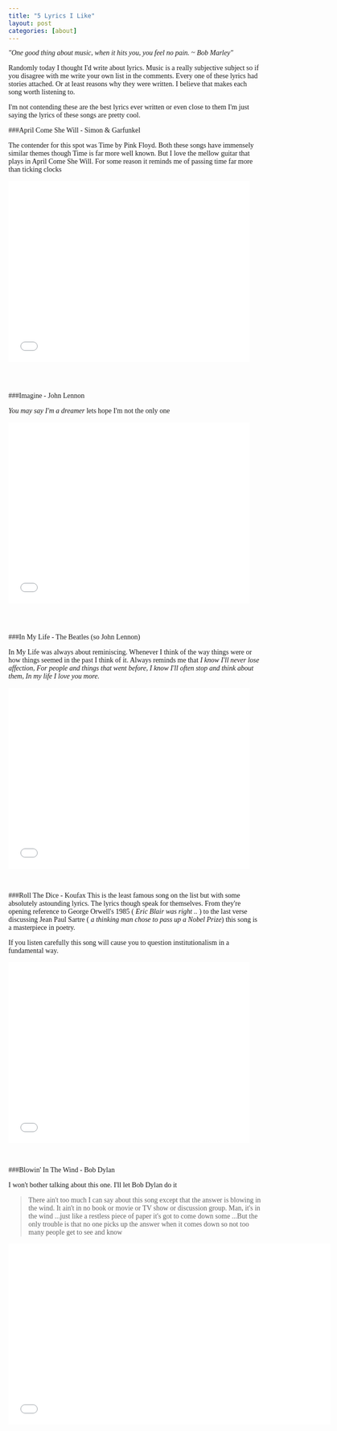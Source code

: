 ```yaml
---
title: "5 Lyrics I Like"
layout: post
categories: [about]
---
```

<style>
p{
	font-family: "Bodoni MT", Didot, "Didot LT STD", "Hoefler Text", Garamond, "Times New Roman", serif;
}
</style>
_"One good thing about music, when it hits you, you feel no pain. ~ Bob Marley"_

Randomly today I thought I'd write about lyrics. Music is a really subjective subject so if you disagree with me write your own list in the comments. Every one of these lyrics had stories attached. Or at least reasons why they were written. I believe that makes each song worth listening to.

I'm not contending these are the best lyrics ever written or even close to them I'm just saying the lyrics of these songs are pretty cool.


###April Come She Will - Simon & Garfunkel 

The contender for this spot was Time by Pink Floyd. Both these songs have immensely similar themes though Time is far more well known. But I love the mellow guitar that plays in April Come She Will. For some reason it reminds me of passing time far more than ticking clocks

<iframe width="480" height="360" src="//www.youtube.com/embed/PYD-DIggB2k" frameborder="0" allowfullscreen></iframe>

<br><br>

###Imagine - John Lennon

_You may say I'm a dreamer_ lets hope I'm not the only one 

<iframe width="480" height="360" src="//www.youtube.com/embed/XLgYAHHkPFs" frameborder="0" allowfullscreen></iframe>

<br><br>

###In My Life - The Beatles (so John Lennon)

In My Life was always about reminiscing. Whenever I think of the way things were or how things seemed in the past I think of it. Always reminds me that _I know I'll never lose affection, For people and things that went before, I know I'll often stop and think about them, In my life I love you more._


<iframe width="480" height="360" src="//www.youtube.com/embed/Zicw_dVwhfM" frameborder="0" allowfullscreen></iframe>

<br><br>
###Roll The Dice - Koufax
This is the least famous song on the list but with some absolutely astounding lyrics. The lyrics though speak for themselves. 
From they're opening reference to George Orwell's 1985 ( _Eric Blair was right .._ ) to the last verse discussing Jean Paul Sartre ( _a thinking man chose to pass up a Nobel Prize_) this song is a masterpiece in poetry.

If you listen carefully this song will cause you to question institutionalism in a fundamental way.

<iframe width="480" height="360" src="//www.youtube.com/embed/Qb7MRSLThYc" frameborder="0" allowfullscreen></iframe>

<br><br>
###Blowin' In The Wind - Bob Dylan

I won't bother talking about this one. I'll let Bob Dylan do it

>There ain't too much I can say about this song except that the answer is blowing in the wind. It ain't in no book or movie or TV show or discussion group. Man, it's in the wind ...just like a restless piece of paper it's got to come down some  ...But the only trouble is that no one picks up the answer when it comes down so not too many people get to see and know
	
<iframe width="640" height="360" src="//www.youtube.com/embed/3l4nVByCL44" frameborder="0" allowfullscreen></iframe>
<br><br>